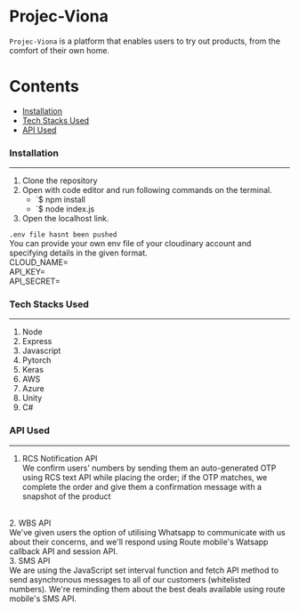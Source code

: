 # Projec-Viona

`Projec-Viona` is a platform that enables users to try out products, from the comfort of their own home.


Contents
========

 * [Installation](#installation)
 * [Tech Stacks Used](#Tech-Stacks-Used)
 * [API Used](#API-Used)


### Installation
---

1. Clone the repository
2. Open with code editor and run following commands on the terminal.
    + `$ npm install 
    + `$ node index.js
3. Open the localhost link.

`.env file hasnt been pushed`
<br/>
You can provide your own env file of your cloudinary account and specifying details in the given format.
<br/>
CLOUD_NAME=
<br/>
API_KEY=
<br/>
API_SECRET=
<br/>


### Tech Stacks Used
---
1. Node
2. Express
3. Javascript
4. Pytorch
5. Keras
6. AWS
7. Azure
8. Unity
9. C#

### API Used
---

1. RCS Notification API <br/>
We confirm users' numbers by sending them an auto-generated OTP using RCS text API while placing the order; if the OTP matches, we complete the order and give them a confirmation message with a snapshot of the product
<br/>
2. WBS API
<br/>
We've given users the option of utilising Whatsapp to communicate with us about their concerns, and we'll respond using Route mobile's Watsapp callback API and session API.
<br/>
3. SMS API
<br/>
We are using the JavaScript set interval function and fetch API method to send asynchronous messages to all of our customers (whitelisted numbers). We're reminding them about the best deals available using route mobile's SMS API.
